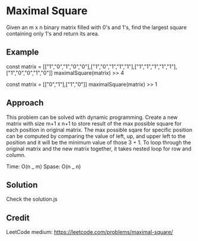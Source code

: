 # Maximal Square

Given an m x n binary matrix filled with 0's and 1's, find the largest square containing only 1's and return its area.

## Example

const matrix = [["1","0","1","0","0"],["1","0","1","1","1"],["1","1","1","1","1"],["1","0","0","1","0"]]
maximalSquare(matrix) >> 4

const matrix = [["0","1"],["1","0"]]
maximalSquare(matrix) >> 1

## Approach

This problem can be solved with dynamic programming. Create a new matrix with size m+1 x n+1 to store result of the max possible square for each position in original matrix. The max possible sqare for specific position can be computed by comparing the value of left, up, and upper left to the position and it will be the minimum value of those 3 + 1. To loop through the original matrix and the new matrix together, it takes nested loop for row and column.

Time: O(n _ m) Spase: O(n _ n)

## Solution

Check the solution.js

## Credit

LeetCode medium:
https://leetcode.com/problems/maximal-square/
